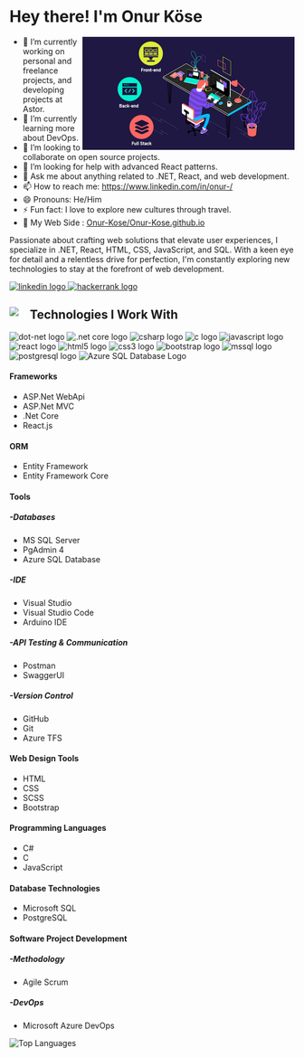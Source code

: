 
<h1 align="left">Hey there! I'm Onur Köse</h1>
<img margin-top="8%" align="right" height="200" src="https://raw.githubusercontent.com/majdimokhtar/github-images/main/rightimagemajdigithub.gif?token=GHSAT0AAAAAABUZ7SAQ6CWAJ3EWM7P3WSBUY3GNLNQ"  />

- 🔭 I’m currently working on personal and freelance projects, and developing projects at Astor.
- 🌱 I’m currently learning more about DevOps.
- 👯 I’m looking to collaborate on open source projects.
- 🤔 I’m looking for help with advanced React patterns.
- 💬 Ask me about anything related to .NET, React, and web development.
- 📫 How to reach me: https://www.linkedin.com/in/onur-/
- 😄 Pronouns: He/Him
- ⚡ Fun fact: I love to explore new cultures through travel.
- 🛜 My Web Side : [Onur-Kose/Onur-Kose.github.io](https://onur-kose.github.io/)


Passionate about crafting web solutions that elevate user experiences, I specialize in .NET, React, HTML, CSS, JavaScript, and SQL. With a keen eye for detail and a relentless drive for perfection, I'm constantly exploring new technologies to stay at the forefront of web development.

<div align="left">
  <a href="https://www.linkedin.com/in/onur-/" target="_blank">
    <img src="https://raw.githubusercontent.com/maurodesouza/profile-readme-generator/master/src/assets/icons/social/linkedin/default.svg" width="52" height="40" alt="linkedin logo"  />
  </a>
  <a href="https://www.hackerrank.com/profile/eemkoseonur" target="_blank">
    <img src="https://raw.githubusercontent.com/maurodesouza/profile-readme-generator/master/src/assets/icons/social/hackerrank/default.svg" width="52" height="40" alt="hackerrank logo"  />
  </a>
</div>
<div style="display: flex; align-items: center;">
  <img src="https://media2.giphy.com/media/QssGEmpkyEOhBCb7e1/giphy.gif?cid=ecf05e47a0n3gi1bfqnqtmob8g9aid1oyj2wr3ds3smg700b&rid=giphy.gif" style="max-width: 100px; margin-right: 20px;" />
  <h2>Technologies I Work With</h2>
</div>
<div align="left">
<div align="left">
  <img src="https://camo.githubusercontent.com/ffd36f58644a0becb0773b8c7a3d772b12d978351528fdaf889d6831c6dae434/68747470733a2f2f63646e2e6a7364656c6976722e6e65742f67682f64657669636f6e732f64657669636f6e2f69636f6e732f646f742d6e65742f646f742d6e65742d6f726967696e616c2e737667" height="40" width="52" alt="dot-net logo" />
  <img src="https://cdn.jsdelivr.net/gh/devicons/devicon/icons/dotnetcore/dotnetcore-original.svg" height="40" width="52" alt=".net core logo" />
  <img src="https://cdn.jsdelivr.net/gh/devicons/devicon/icons/csharp/csharp-original.svg" height="40" width="52" alt="csharp logo" />
  <img src="https://cdn.jsdelivr.net/gh/devicons/devicon/icons/c/c-original.svg" height="40" width="52" alt="c logo" />
  <img src="https://cdn.jsdelivr.net/gh/devicons/devicon/icons/javascript/javascript-original.svg" height="40" width="52" alt="javascript logo" />
  <img src="https://cdn.jsdelivr.net/gh/devicons/devicon/icons/react/react-original.svg" height="40" width="52" alt="react logo" />
  <img src="https://cdn.jsdelivr.net/gh/devicons/devicon/icons/html5/html5-original.svg" height="40" width="52" alt="html5 logo" />
  <img src="https://cdn.jsdelivr.net/gh/devicons/devicon/icons/css3/css3-original.svg" height="40" width="52" alt="css3 logo" />
  <img src="https://cdn.jsdelivr.net/gh/devicons/devicon/icons/bootstrap/bootstrap-original.svg" height="40" width="52" alt="bootstrap logo" />
  <img src="https://cdn.jsdelivr.net/gh/devicons/devicon/icons/microsoftsqlserver/microsoftsqlserver-plain.svg" height="40" width="52" alt="mssql logo" />
  <img src="https://cdn.jsdelivr.net/gh/devicons/devicon/icons/postgresql/postgresql-original.svg" height="40" width="52" alt="postgresql logo" />
  <img src="https://www.svgrepo.com/show/331759/sql-azure.svg" height="40" width="52" alt="Azure SQL Database Logo" />

  

</div>

</div>
</div>

#### Frameworks
- ASP.Net WebApi
- ASP.Net MVC
- .Net Core
- React.js

#### ORM
- Entity Framework
- Entity Framework Core

#### Tools

  ##### -Databases
  - MS SQL Server
  - PgAdmin 4
  - Azure SQL Database
  
  ##### -IDE
  - Visual Studio
  - Visual Studio Code
  - Arduino IDE
  
  ##### -API Testing & Communication
  - Postman
  - SwaggerUI
  
  ##### -Version Control
  - GitHub
  - Git
  - Azure TFS

#### Web Design Tools
- HTML
- CSS
- SCSS
- Bootstrap

#### Programming Languages
- C#
- C
- JavaScript

#### Database Technologies
- Microsoft SQL
- PostgreSQL

#### Software Project Development

##### -Methodology
- Agile Scrum

##### -DevOps
- Microsoft Azure DevOps

<div align="left">
  <img src="https://github-readme-stats.vercel.app/api/top-langs/?username=Onur-Kose&layout=compact&theme=dracula" height="250" alt="Top Languages" />
</div>
